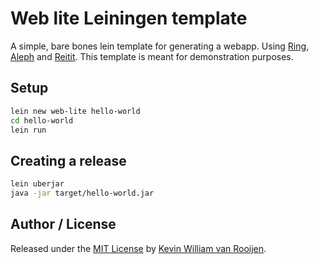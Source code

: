 # Web lite Leiningen template

A simple, bare bones lein template for generating a webapp. Using
[Ring](https://github.com/ring-clojure/ring),
[Aleph](https://github.com/aleph-io/aleph) and
[Reitit](https://github.com/metosin/reitit). This template is meant for
demonstration purposes.

## Setup

```sh
lein new web-lite hello-world
cd hello-world
lein run
```

## Creating a release

```sh
lein uberjar
java -jar target/hello-world.jar
```

## Author / License

Released under the [MIT License] by [Kevin William van Rooijen].

[Kevin William van Rooijen]: https://twitter.com/kwrooijen

[MIT License]: https://github.com/kwrooijen/gungnir/blob/master/LICENSE
